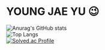 # YOUNG JAE YU 😉

![Anurag's GitHub stats](https://github-readme-stats.vercel.app/api?username=YoungJae-Yu&show_icons=true&theme=transparent)<br>
![Top Langs](https://github-readme-stats.vercel.app/api/top-langs/?username=YoungJae-Yu&theme=dark)<br>
[![Solved.ac Profile](http://mazassumnida.wtf/api/v2/generate_badge?boj=doqmf982)](https://solved.ac/doqmf982/)<br>

